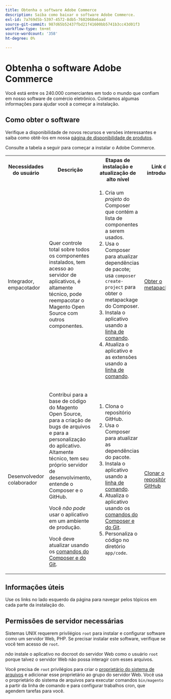 ```yaml
---
title: Obtenha o software Adobe Commerce
description: Saiba como baixar o software Adobe Commerce.
exl-id: 7a769d5b-5397-4572-8db5-7602068e6aad
source-git-commit: 987d65b52437fbd21f41600bb5741b3cc43d01f3
workflow-type: tm+mt
source-wordcount: '358'
ht-degree: 0%

---
```


# Obtenha o software Adobe Commerce

Você está entre os 240.000 comerciantes em todo o mundo que confiam em nosso software de comércio eletrônico. Coletamos algumas informações para ajudar você a começar a instalação.

## Como obter o software

Verifique a disponibilidade de novos recursos e versões interessantes e saiba como obtê-los em nossa [página de disponibilidade de produtos](https://experienceleague.adobe.com/en/docs/commerce-operations/release/product-availability).

Consulte a tabela a seguir para começar a instalar o Adobe Commerce.

<table>
    <tbody>
        <tr>
            <th>Necessidades do usuário</th>
            <th>Descrição</th>
            <th>Etapas de instalação e atualização de alto nível</th>
            <th>Link de introdução</th>
        </tr>
    <tr>
        <td><p>Integrador, empacotador</p></td>
        <td><p>Quer controle total sobre todos os componentes instalados, tem acesso ao servidor de aplicativos, é altamente técnico, pode reempacotar o Magento Open Source com outros componentes.</p>
        </td>
        <td><ol><li>Cria um <em>projeto</em> do Composer que contém a lista de componentes a serem usados.</li>
            <li>Usa o Composer para atualizar dependências de pacote; usa <code>composer create-project</code> para obter o metapackage do Composer.</li>
            <li>Instala o aplicativo usando a <a href="../advanced.md">linha de comando</a>.</li>
        <li>Atualiza o aplicativo e as extensões usando a <a href="../../upgrade/implementation/perform-upgrade.md">linha de comando</a>.</li></ol></td>
        <td><p><a href="../composer.md">Obter o metapackage</a></p></td>
    </tr>
    <tr>
        <td><p>Desenvolvedor colaborador</p></td>
        <td><p>Contribui para a base de código do Magento Open Source, para a criação de bugs de arquivos e para a personalização do aplicativo. Altamente técnico, tem seu próprio servidor de desenvolvimento, entende o Composer e o GitHub.</p>
            <p>Você <em>não pode</em> usar o aplicativo em um ambiente de produção.</p>
      <p>Você deve atualizar usando os <a href="../../upgrade/developer/git-installs.md">comandos do Composer e do Git</a>.</p></td>
        <td><ol><li>Clona o repositório GitHub.</li>
            <li>Usa o Composer para atualizar as dependências do pacote.</li>
            <li>Instala o aplicativo usando a <a href="../advanced.md">linha de comando</a>.</li>
            <li>Atualiza o aplicativo usando os <a href="../../upgrade/developer/git-installs.md">comandos do Composer e do Git</a>.</li>
            <li>Personaliza o código no diretório <code>app/code</code>.</li></ol></td>
        <td><p><a href="https://developer.adobe.com/commerce/contributor/guides/install/clone-repository/">Clonar o repositório GitHub</a></p></td>
    </tr>
    </tbody>
</table>

## Informações úteis

Use os links no lado esquerdo da página para navegar pelos tópicos em cada parte da instalação do.

## Permissões de servidor necessárias

Sistemas UNIX requerem privilégios `root` para instalar e configurar software como um servidor Web, PHP. Se precisar instalar este software, verifique se você tem acesso de `root`.

*não* instale o aplicativo no docroot do servidor Web como o usuário `root` porque talvez o servidor Web não possa interagir com esses arquivos.

Você precisa de `root` privilégios para criar o [proprietário do sistema de arquivos](file-system/overview.md) e adicionar esse proprietário ao grupo do servidor Web. Você usa o proprietário do sistema de arquivos para executar comandos `bin/magento` a partir da linha de comando e para configurar trabalhos cron, que agendem tarefas para você.
